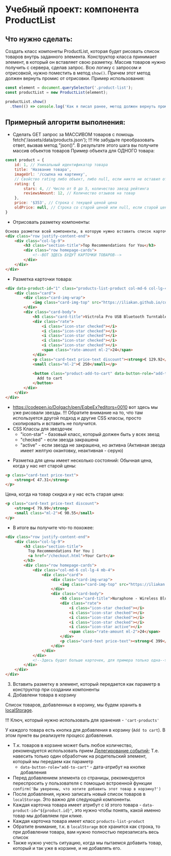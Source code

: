 # Учебный проект: компонента ProductList

## Что нужно сделать:
Создать класс компонеты ProductList, которая будет рисовать список товаров внутрь заданного элемента.
Конструктор класса принимает элемент, в который он вставляет свою разметку. Массив товаров нужно получить с сервера, сделав запрос.
Всю логику с запросом и отрисовкой, нужно поместить в метод `show()`. Причем этот метод должен вернуть промис от отрисовки.
Пример использования:
```js
const element = document.querySelector('.product-list');
const productList = new ProductList(element);

productList.show()
  .then(() => console.log('Как я писал ранее, метод должен вернуть промис'));

```

## Примерный алгоритм выполнения:

- Сделать GET запрос за МАССИВОМ товаров с помощь fetch('/assets/data/products.json'); !!! Не забудьте преобразовать ответ, вызвав метод "json()". В результате этого шага вы получите массив объектов товаров
Пример объекта для ОДНОГО товара:
```js
const product = {
    id: 1, // Уникальный идентификатор товара
    title: 'Название товара',
    imageUrl: '/ссылка на картинку',
    // Свойство rating либо объект, либо null, если никто не оставил отзыв
    rating: {
        stars: 4, // Число от 0 до 5, количество звезд рейтинга
        reviewsAmount: 12, // Количество отзывов на товар
    },
    price: '$353', // Строка с текущей ценой цена
    oldPrice: null, // Строка со старой ценой или null, если старой цены нет. Если старая цена есть, ее нужно показать
}
```

- Отрисовать разметку компоненты:
```html
Основа разметки всей компоненты, в которую нужно вставить список карточек:
<div class="row justify-content-end">
    <div class="col-lg-9">
        <h3 class="section-title">Top Recommendations for You</h3>
        <div class="row homepage-cards">
            <!--ВОТ ЗДЕСЬ БУДУТ КАРТОЧКИ ТОВАРОВ-->
        </div>
    </div>
</div>
```

- Разметка карточки товара:
```html
<div data-product-id="1" class="products-list-product col-md-6 col-lg-4 mb-4">
    <div class="card">
        <div class="card-img-wrap">
            <img class="card-img-top" src="https://iliakan.github.io/course-project/assets/images/turntable.png" alt="Card image cap">
        </div>
        <div class="card-body">
            <h5 class="card-title">Victrola Pro USB Bluetooth Turntable Vinyl to MP3 Function</h5>
            <div class="rate">
                <i class="icon-star checked"></i>
                <i class="icon-star checked"></i>
                <i class="icon-star checked"></i>
                <i class="icon-star checked"></i>
                <i class="icon-star checked"></i>
                <span class="rate-amount ml-2">24</span>
            </div>
            <p class="card-text price-text discount"><strong>€ 129.92</strong>
            <small class="ml-2">€ 250</small></p>
            
            <button class="product-add-to-cart" data-button-role="add-to-cart">
              Add to cart
            </button>
        </div>
    </div>
</div>
```
- https://codepen.io/Dolgach/pen/EqbeEx?editors=0010 вот здесь мы уже рисовали звезды. !!! Обратите внимание на то, что там используется другой подход и другие CSS классы, просто скопировать и вставить не получится.
- CSS Классы для звездочек
    - "icon-star" - базовый класс, который должен быть у всех звезд
    - "checked" - если звезда закрашена
    - "active" - если звезда не закрашена, но активна (Активная звезда имеет желтую окантовку, неактивная - серую)

* Разметка для цены имеет несколько состояний:
Обычная цена, когда у нас нет старой цены:
```html
<p class="card-text price-text">
    <strong>€ 47.31</strong>
</p>
```

Цена, когда на товар скидка и у нас есть старая цена:
```html
<p class="card-text price-text discount">
    <strong>€ 79.99</strong>
    <small class="ml-2">€ 90.55</small>
</p>
```

- В итоге вы получите что-то похожее:
```html
<div class="row justify-content-end">
    <div class="col-lg-9">
        <h3 class="section-title">
          Top Recommendations For You | 
          <a href="/checkout.html">Your Cart</a>
        </h3>
        <div class="row homepage-cards">
            <div class="col-md-6 col-lg-4 mb-4">
                <div class="card">
                    <div class="card-img-wrap">
                        <img class="card-img-top" src="https://iliakan.github.io/course-project/assets/images/headphones.png" alt="Card image cap">
                    </div>
                    <div class="card-body">
                        <h5 class="card-title">Nuraphone - Wireless Bluetooth Over-Ear Headphones</h5>
                        <div class="rate">
                            <i class="icon-star checked"></i>
                            <i class="icon-star checked"></i>
                            <i class="icon-star checked"></i>
                            <i class="icon-star checked"></i>
                            <i class="icon-star active"></i>
                            <span class="rate-amount ml-2">24</span>
                        </div>
                        <p class="card-text price-text"><strong>€ 399</strong></p>
                    </div>
                </div>
            </div>
            <!--Здесь будет больше карточек, для примера только одна-->
        </div>
    </div>
</div>
```

3. Вставить разметку в элемент, который передается как параметр в конструктор при создании компоненты
4. Добавлени товара в корзину

Список товаров, добавленных в корзину, мы будем хранить в [localStorage](http://learn.javascript.ru/localstorage).

!!! Ключ, который нужно использовать для хранения - `'cart-products'`

У каждого товара есть кнопка для добавления в корзину (`Add to cart`). 
В этом пункте вы реализуете процесс добавления.

- Т.к. товаров в корзине может быть любое количество, 
рекомендуется использовать прием [Делегирование событий](http://learn.javascript.ru/event-delegation);
Т.е. навесить только один обработчик на родительский элемент, который мы передаем как параметр
  - `data-button-role="add-to-cart"` - дата-атрибут на кнопке добавления
- Перед добавлением элемента со страницы, рекомендуется переспросить у пользователя с помощью встроенной функции
`confirm('Вы уверенны, что хотите добавить этот товар в корзину?')`
- После добавления, нужно записать новый список товаров в `localStorage`. Это важно для следующей компоненты.
- Каждая карточка товара имеет атрибут с id этого товара - `data-product-id="${product.id}"`, это нужно чтобы понять, какой именно товар мы добавляем при клике.
- Каждая карточка товара имеет класс `products-list-product`
- Обратите внимание, т.к. в `localStorage` все хранится как строка, то при добавлении товара, вам нужно полностью перезаписать весь список
- Также нужно учесть ситуацию, когда мы пытаемся добавить товар, который и так уже в корзине, и не добавлять его.
  
